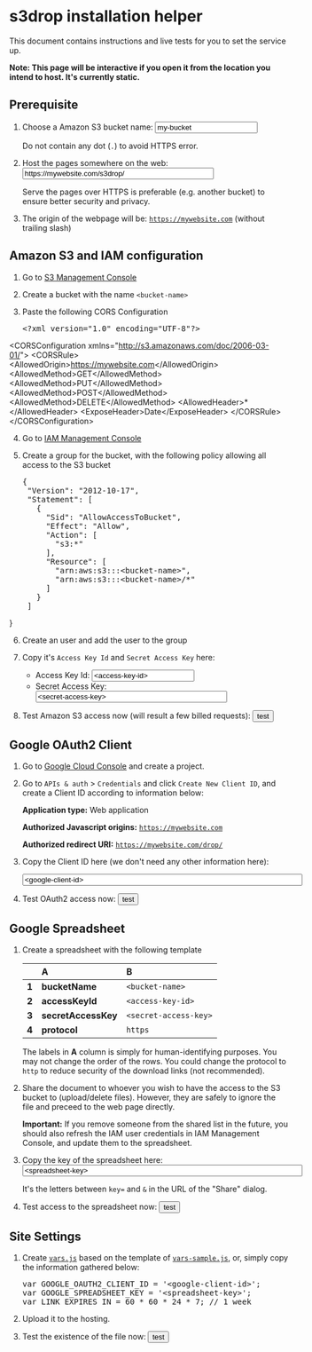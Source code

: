 # s3drop installation helper

This document contains instructions and live tests for you to set the service up.

<div id="no-script">

<p><strong>Note: This page will be interactive if you open it from the location you intend to host. It's currently static.</strong></p>

</div>

## Prerequisite

1. Choose a Amazon S3 bucket name: <input id="bucket-name" value="my-bucket">

   Do not contain any dot (`.`) to avoid HTTPS error.

2. Host the pages somewhere on the web: <input id="url" size="40" type="url" value="https://mywebsite.com/s3drop/">

   Serve the pages over HTTPS is preferable (e.g. another bucket) to ensure better security and privacy.

3. The origin of the webpage will be: <code><output for="origin">https://mywebsite.com</output></code> (without trailing slash)

## Amazon S3 and IAM configuration

1. Go to [S3 Management Console](https://console.aws.amazon.com/s3/home)
2. Create a bucket with the name <code><output for="bucket-name">&lt;bucket-name&gt;</output></code>
3. Paste the following CORS Configuration

   <pre>&lt;?xml version="1.0" encoding="UTF-8"?&gt;
  &lt;CORSConfiguration xmlns="http://s3.amazonaws.com/doc/2006-03-01/"&gt;
    &lt;CORSRule&gt;
        &lt;AllowedOrigin&gt;<output for="origin">https://mywebsite.com</output>&lt;/AllowedOrigin&gt;
        &lt;AllowedMethod&gt;GET&lt;/AllowedMethod&gt;
        &lt;AllowedMethod&gt;PUT&lt;/AllowedMethod&gt;
        &lt;AllowedMethod&gt;POST&lt;/AllowedMethod&gt;
        &lt;AllowedMethod&gt;DELETE&lt;/AllowedMethod&gt;
        &lt;AllowedHeader&gt;*&lt;/AllowedHeader&gt;
        &lt;ExposeHeader&gt;Date&lt;/ExposeHeader&gt;
    &lt;/CORSRule&gt;
  &lt;/CORSConfiguration&gt;
  </pre>

4. Go to [IAM Management Console](https://console.aws.amazon.com/iam/home)
5. Create a group for the bucket, with the following policy allowing all access to the S3 bucket

   <pre>{
    "Version": "2012-10-17",
    "Statement": [
      {
        "Sid": "AllowAccessToBucket",
        "Effect": "Allow",
        "Action": [
          "s3:*"
        ],
        "Resource": [
          "arn:aws:s3:::<output for="bucket-name">&lt;bucket-name&gt;</output>",
          "arn:aws:s3:::<output for="bucket-name">&lt;bucket-name&gt;</output>/*"
        ]
      }
    ]
}</pre>

6. Create an user and add the user to the group
7. Copy it's `Access Key Id` and `Secret Access Key` here:

	*  Access Key Id: <input id="access-key-id" value="&lt;access-key-id&gt;" size="20">
	*  Secret Access Key: <input id="secret-access-key" value="&lt;secret-access-key&gt;" size="40">

8. Test Amazon S3 access now (will result a few billed requests): <button id="aws-test">test</button>

    <output for="aws-test"></output>

## Google OAuth2 Client

1. Go to [Google Cloud Console](https://cloud.google.com/console) and create a project.
2. Go to `APIs & auth` > `Credentials` and click `Create New Client ID`, and create a Client ID according to information below:

   **Application type:**
   Web application

   **Authorized Javascript origins:**
   <code><output for="origin">https://mywebsite.com</output></code>

   **Authorized redirect URI:**
   <code><output for="url">https://mywebsite.com/drop/</output></code>

3. Copy the Client ID here (we don't need any other information here):

   <input id="google-client-id" size="60" value="&lt;google-client-id&gt;">

4. Test OAuth2 access now: <button id="go2-test">test</button>

    <output for="go2-test"></output>

## Google Spreadsheet

1. Create a spreadsheet with the following template


   |        | A                   | B
   | ------ |:--------------------| :---------------------------
   | **1**  | **bucketName**      | <code><output for="bucket-name">&lt;bucket-name&gt;</output></code>
   | **2**  | **accessKeyId**     | <code><output for="access-key-id">&lt;access-key-id&gt;</output></code>
   | **3**  | **secretAccessKey** | <code><output for="secret-access-key">&lt;secret-access-key&gt;</output></code>
   | **4**  | **protocol**        | `https`

   The labels in **A** column is simply for human-identifying purposes.
   You may not change the order of the rows.
   You could change the protocol to `http` to reduce security of the download links (not recommended).
2. Share the document to whoever you wish to have the access to the S3 bucket to (upload/delete files). However, they are safely to ignore the file and preceed to the web page directly.

   **Important:** If you remove someone from the shared list in the future, you should also refresh the IAM user credentials in IAM Management Console, and update them to the spreadsheet.

3. Copy the key of the spreadsheet here: <input id="spreadsheet-key" size="60" value="&lt;spreadsheet-key&gt;">

   It's the letters between `key=` and `&` in the URL of the "Share" dialog.

4. Test access to the spreadsheet now: <button id="spreadsheet-test">test</button>

    <output for="spreadsheet-test"></output>

## Site Settings

1. Create [`vars.js`](./assets/vars.js) based on the template of [`vars-sample.js`](./assets/vars-sample.js), or, simply copy the information gathered below:

   <pre>
   var GOOGLE_OAUTH2_CLIENT_ID = '<output for="google-client-id">&lt;google-client-id&gt;</output>';
   var GOOGLE_SPREADSHEET_KEY = '<output for="spreadsheet-key">&lt;spreadsheet-key&gt;</output>';
   var LINK_EXPIRES_IN = 60 * 60 * 24 * 7; // 1 week
   </pre>

2. Upload it to the hosting.
3. Test the existence of the file now: <button id="vars-test">test</button>

    <output for="vars-test"></output>
